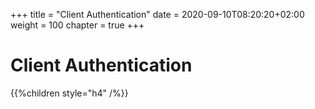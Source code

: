 +++
title = "Client Authentication"
date = 2020-09-10T08:20:20+02:00
weight = 100
chapter = true
+++

# Client Authentication

{{%children style="h4" /%}}

